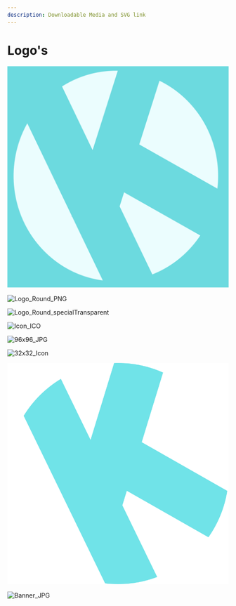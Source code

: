 ```yaml
---
description: Downloadable Media and SVG link
---
```


# Logo's



![Logo\_PNG](<../../../.gitbook/assets/OFFICIAL (1).png>)

![Logo\_Round\_PNG](../../../.gitbook/assets/KUKU\_LOGO.png)

![Logo\_Round\_specialTransparent](../../../.gitbook/assets/SPECIAL\_TRANSPARENT.png)

![Icon\_ICO](../../../.gitbook/assets/OFFICIAL.ico)

![96x96\_JPG](<../../../.gitbook/assets/KUKU\_LOGO (1).png>)

![32x32\_Icon](../../../.gitbook/assets/32x32\_Icon.ico)

![LOGO\_Round\_SVG](../../../.gitbook/assets/SVG.svg)

![Banner\_JPG](../../../.gitbook/assets/banner\_kuku.jpg)
